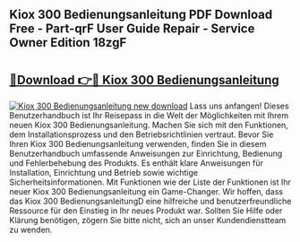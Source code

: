 ## Kiox 300 Bedienungsanleitung PDF Download Free - Part-qrF User Guide Repair - Service Owner Edition 18zgF

# <h2><a href="http://df5jg8b.blite.top/?on=Kiox+300+Bedienungsanleitung">🔗Download 👉🔴 Kiox 300 Bedienungsanleitung</a></h2>

[![Kiox 300 Bedienungsanleitung new download](https://i.imgur.com/lujVjoI.png)](http://df5jg8b.blite.top/?on=Kiox+300+Bedienungsanleitung)
Lass uns anfangen! Dieses Benutzerhandbuch ist Ihr Reisepass in die Welt der Möglichkeiten mit Ihrem neuen Kiox 300 Bedienungsanleitung. Machen Sie sich mit den Funktionen, dem Installationsprozess und den Betriebsrichtlinien vertraut. Bevor Sie Ihren Kiox 300 Bedienungsanleitung verwenden, finden Sie in diesem Benutzerhandbuch umfassende Anweisungen zur Einrichtung, Bedienung und Fehlerbehebung des Produkts. Es enthält klare Anweisungen für Installation, Einrichtung und Betrieb sowie wichtige Sicherheitsinformationen. Mit Funktionen wie der Liste der Funktionen ist Ihr neuer Kiox 300 Bedienungsanleitung ein Game-Changer. Wir hoffen, dass das Kiox 300 BedienungsanleitungD eine hilfreiche und benutzerfreundliche Ressource für den Einstieg in Ihr neues Produkt war. Sollten Sie Hilfe oder Klärung benötigen, zögern Sie bitte nicht, sich an unser Kundendienstteam zu wenden.
